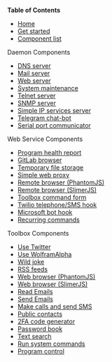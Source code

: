__Table of Contents__
* [Home](https://github.com/HouzuoGuo/laitos/wiki)
* [Get started](https://github.com/HouzuoGuo/laitos/wiki/Get-started)
* [Component list](https://github.com/HouzuoGuo/laitos/wiki/Component-list)

Daemon Components
* [DNS server](https://github.com/HouzuoGuo/laitos/wiki/Daemon:-DNS-server)
* [Mail server](https://github.com/HouzuoGuo/laitos/wiki/Daemon:-mail-server)
* [Web server](https://github.com/HouzuoGuo/laitos/wiki/Daemon:-web-server)
* [System maintenance](https://github.com/HouzuoGuo/laitos/wiki/Daemon:-system-maintenance)
* [Telnet server](https://github.com/HouzuoGuo/laitos/wiki/Daemon:-telnet-server)
* [SNMP server](https://github.com/HouzuoGuo/laitos/wiki/Daemon:-SNMP-server)
* [Simple IP services server](https://github.com/HouzuoGuo/laitos/wiki/Daemon:-simple-IP-services)
* [Telegram chat-bot](https://github.com/HouzuoGuo/laitos/wiki/Daemon:-telegram-chat-bot)
* [Serial port communicator](https://github.com/HouzuoGuo/laitos/wiki/Daemon:-serial-port-communicator)

Web Service Components
* [Program health report](https://github.com/HouzuoGuo/laitos/wiki/Web-service:-program-health-report)
* [GitLab browser](https://github.com/HouzuoGuo/laitos/wiki/Web-service:-GitLab-browser)
* [Temporary file storage](https://github.com/HouzuoGuo/laitos/wiki/Web-service:-temporary-file-storage)
* [Simple web proxy](https://github.com/HouzuoGuo/laitos/wiki/Web-service:-simple-proxy)
* [Remote browser (PhantomJS)](https://github.com/HouzuoGuo/laitos/wiki/Web-service:-remote-browser-(PhantomJS))
* [Remote browser (SlimerJS)](https://github.com/HouzuoGuo/laitos/wiki/Web-service:-remote-browser-(SlimerJS))
* [Toolbox command form](https://github.com/HouzuoGuo/laitos/wiki/Web-service:-toolbox-features-form)
* [Twilio telephone/SMS hook](https://github.com/HouzuoGuo/laitos/wiki/Web-service:-Twilio-telephone-SMS-hook)
* [Microsoft bot hook](https://github.com/HouzuoGuo/laitos/wiki/Web-service:-Microsoft-bot-hook)
* [Recurring commands](https://github.com/HouzuoGuo/laitos/wiki/Web-service:-recurring-commands)

Toolbox Components
* [Use Twitter](https://github.com/HouzuoGuo/laitos/wiki/Toolbox-feature:-Twitter)
* [Use WolframAlpha](https://github.com/HouzuoGuo/laitos/wiki/Toolbox-feature:-WolframAlpha)
* [Wild joke](https://github.com/HouzuoGuo/laitos/wiki/Toolbox-feature:-wild-joke)
* [RSS feeds](https://github.com/HouzuoGuo/laitos/wiki/Toolbox-feature:-RSS-reader)
* [Web browser (PhantomJS)](https://github.com/HouzuoGuo/laitos/wiki/Toolbox-feature:-interactive-web-browser-(PhantomJS))
* [Web browser (SlimerJS)](https://github.com/HouzuoGuo/laitos/wiki/Toolbox-feature:-interactive-web-browser-(SlimerJS))
* [Read Emails](https://github.com/HouzuoGuo/laitos/wiki/Toolbox-feature:-reading-emails)
* [Send Emails](https://github.com/HouzuoGuo/laitos/wiki/Toolbox-feature:-sending-emails)
* [Make calls and send SMS](https://github.com/HouzuoGuo/laitos/wiki/Toolbox-feature:-make-calls-and-send-SMS)
* [Public contacts](https://github.com/HouzuoGuo/laitos/wiki/Toolbox-feature:-public-institution-contacts)
* [2FA code generator](https://github.com/HouzuoGuo/laitos/wiki/Toolbox-feature:-two-factor-authentication-code-generator)
* [Password book](https://github.com/HouzuoGuo/laitos/wiki/Toolbox-feature:-find-text-in-AES-encrypted-files)
* [Text search](https://github.com/HouzuoGuo/laitos/wiki/Toolbox-feature:-text-search)
* [Run system commands](https://github.com/HouzuoGuo/laitos/wiki/Toolbox-feature:-run-system-commands)
* [Program control](https://github.com/HouzuoGuo/laitos/wiki/Toolbox-feature:-inspect-and-control-server-environment)
